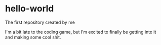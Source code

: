 # hello-world
The first repository created by me

I'm a bit late to the coding game, but I'm excited to finally be getting into it and making some cool shit.
